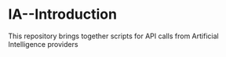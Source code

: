 # IA--Introduction
This repository brings together scripts for API calls from Artificial Intelligence providers
